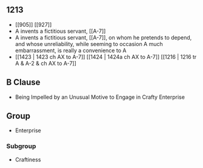 ## 1213
- [[905]] [[927]] 
- A invents a fictitious servant, [[A-7]]
- A invents a fictitious servant, [[A-7]], on whom he pretends to depend, and whose unreliability, while seeming to occasion A much embarrassment, is really a convenience to A
- [[1423 | 1423 ch AX to A-7]] [[1424 | 1424a ch AX to A-7]] [[1216 | 1216 tr A &amp; A-2 &amp; ch AX to A-7]] 

## B Clause
- Being Impelled by an Unusual Motive to Engage in Crafty Enterprise

## Group
- Enterprise

### Subgroup
- Craftiness

